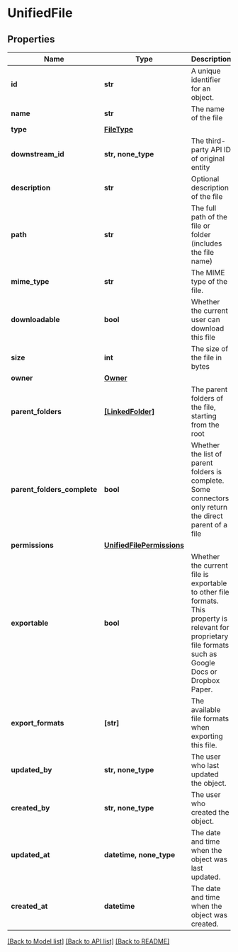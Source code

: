 # UnifiedFile


## Properties
Name | Type | Description | Notes
------------ | ------------- | ------------- | -------------
**id** | **str** | A unique identifier for an object. | [readonly] 
**name** | **str** | The name of the file | 
**type** | [**FileType**](FileType.md) |  | 
**downstream_id** | **str, none_type** | The third-party API ID of original entity | [optional] [readonly] 
**description** | **str** | Optional description of the file | [optional] 
**path** | **str** | The full path of the file or folder (includes the file name) | [optional] 
**mime_type** | **str** | The MIME type of the file. | [optional] 
**downloadable** | **bool** | Whether the current user can download this file | [optional] 
**size** | **int** | The size of the file in bytes | [optional] 
**owner** | [**Owner**](Owner.md) |  | [optional] 
**parent_folders** | [**[LinkedFolder]**](LinkedFolder.md) | The parent folders of the file, starting from the root | [optional] 
**parent_folders_complete** | **bool** | Whether the list of parent folders is complete. Some connectors only return the direct parent of a file | [optional] 
**permissions** | [**UnifiedFilePermissions**](UnifiedFilePermissions.md) |  | [optional] 
**exportable** | **bool** | Whether the current file is exportable to other file formats. This property is relevant for proprietary file formats such as Google Docs or Dropbox Paper. | [optional] 
**export_formats** | **[str]** | The available file formats when exporting this file. | [optional] 
**updated_by** | **str, none_type** | The user who last updated the object. | [optional] [readonly] 
**created_by** | **str, none_type** | The user who created the object. | [optional] [readonly] 
**updated_at** | **datetime, none_type** | The date and time when the object was last updated. | [optional] [readonly] 
**created_at** | **datetime** | The date and time when the object was created. | [optional] [readonly] 

[[Back to Model list]](../../README.md#documentation-for-models) [[Back to API list]](../../README.md#documentation-for-api-endpoints) [[Back to README]](../../README.md)


